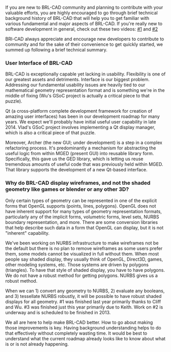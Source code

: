 If you are new to BRL-CAD community and planning to contribute with your
valuable efforts, you are highly encouraged to go through brief
technical background history of BRL-CAD that will help you to get
familiar with various fundamental and major aspects of BRL-CAD. If
you're really new to software development in general, check out these
two videos: [\#1](https://www.youtube.com/watch?v=WCuUWGmatpU) and
[\#2](http://www.youtube.com/watch?v=kqFcF_jRrx0&list=PLhyKYa0YJ_5Dl0a5h20NBoYQqAb7nO4yF)

BRl-CAD always appreciate and encourage new developers to contribute to
community and for the sake of their convenience to get quickly started,
we summed up following a brief technical summary.

### User Interface of BRL-CAD

BRL-CAD is exceptionally capable yet lacking in usability. Flexibility
is one of our greatest assets and detriments. Interface is our biggest
problem. Addressing our fundamental usability issues are heavily tied to
our mathematical geometry representation format and is something we're
in the middle of fixing (Wu's GSoC project is actually a critical piece
to that puzzle).

Qt (a cross-platform complete development framework for creation of
amazing user interfaces) has been in our development roadmap for many
years. We expect we'll probably have initial useful user capability in
late 2014. Vlad's GSoC project involves implementing a Qt display
manager, which is also a critical piece of that puzzle.

Moreover, Archer (the new GUI; under development) is a step in a complex
refactoring process. It's predominantly a mechanism for abstracting the
useful logic from within MGED (present GUI) into reusable library form.
Specifically, this gave us the GED library, which is letting us reuse
tremendous amounts of useful code that was previously held within MGED.
That library supports the development of a new Qt-based interface.

### Why do BRL-CAD display wireframes, and not the shaded geometry like games or blender or any other 3D?

Only certain types of geometry can be represented in one of the explicit
forms that OpenGL supports (points, lines, polygons). OpenGL does not
have inherent support for many types of geometry representation formats,
particularly any of the implicit forms, volumetric forms, level sets,
NURBS boundary representation, and more. There are some conversion
libraries that help describe such data in a form that OpenGL can
display, but it is not "inherent" capability.

We've been working on NURBS infrastructure to make wireframes not be the
default but there is no plan to remove wireframes as some users prefer
them, some models cannot be visualized in full without them. When most
people say shaded display, they usually think of OpenGL, Direct3D,
games, other modeling systems, etc. Those systems are driven by polygons
(triangles). To have that style of shaded display, you have to have
polygons. We do not have a robust method for getting polygons. NURBS
gives us a robust method.

When we can 1) convert any geometry to NURBS, 2) evaluate any booleans,
and 3) tessellate NURBS robustly, it will be possible to have robust
shaded displays for all geometry. \#1 was finished last year primarily
thanks to Cliff and Wu. \#3 was finished just this year primarily due to
Keith. Work on \#2 is underway and is scheduled to be finished in 2013.

We all are here to help make BRL-CAD better. How to go about making
those improvements is key. Having background understanding helps to do
that effectively without completely wasting time. It would be best to
understand what the current roadmap already looks like to know about
what is or is not already happening.